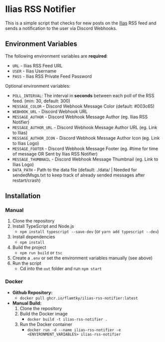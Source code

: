 # Ilias RSS Notifier
This is a simple script that checks for new posts on the [Ilias](https://www.ilias.de/) RSS feed and sends a notification to the user via Discord Webhooks.

## Environment Variables
The following environment variables are __required__:
* `URL` - Ilias RSS Feed URL
* `USER` - Ilias Username
* `PASS` - Ilias RSS Private Feed Password

Optional environment variables:
* `POLL_INTERVAL`: The interval in __seconds__ between each poll of the RSS feed. (min: 30, default: 300)
* `MESSAGE_COLOR` - Discord Webhook Message Color (default: #003c65)
* `WEBHOOK_URL` - Discord Webhook URL
* `MESSAGE_AUTHOR` - Discord Webhook Message Author (eg. Ilias RSS Notifier)
* `MESSAGE_AUTHOR_URL` - Discord Webhook Message Author URL (eg. Link to Ilias)
* `MESSAGE_AUTHOR_ICON` - Discord Webhook Message Author Icon (eg. Link to Ilias Logo)
* `MESSAGE_FOOTER` - Discord Webhook Message Footer (eg. #time for time of message OR Sent by Ilias RSS Notifier)
* `MESSAGE_THUMBNAIL` - Discord Webhook Message Thumbnail (eg. Link to Ilias Logo)
* `DATA_PATH` - Path to the data file (default: ./data/ | Needed for sendedMsgs.txt to keep track of already sended messages after restart/crash)

## Installation
### Manual
1. Clone the repository
2. Install TypeScript and Node.js
   - `npm install typescript --save-dev` (or `yarn add typescript --dev`)
3. Install dependencies
   - `npm install`
4. Build the project
    - `npm run build` or `tsc`
5. Create a `.env` or set the environment variables manually (see above)
6. Run the script
    - Cd into the `out` folder and run `npm start`

### Docker
* **Github Repository:**
    - `docker pull ghcr.io/flamtky/ilias-rss-notifier:latest`
* **Manual Build:**
    1. Clone the repository
    2. Build the Docker image
        - `docker build -t ilias-rss-notifier .`
    3. Run the Docker container
        - `docker run -d --name ilias-rss-notifier -e <ENVIRONMENT_VARIABLES> ilias-rss-notifier`
